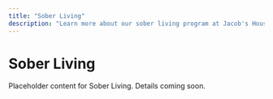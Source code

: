 ```yaml
---
title: "Sober Living"
description: "Learn more about our sober living program at Jacob's House."
---
```


# Sober Living

Placeholder content for Sober Living. Details coming soon.
